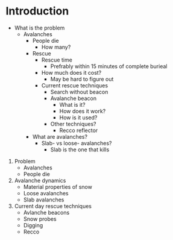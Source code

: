 # Introduction
- What is the problem
    - Avalanches
        - People die
            - How many?
        - Rescue
            - Rescue time
                - Prefrably within 15 minutes of complete burieal
            - How much does it cost? 
                - May be hard to figure out
            - Current rescue techniques
                - Search without beacon
                - Avalanche beacon
                    - What is it?
                    - How does it work?
                    - How is it used?
                - Other techniques?
                    - Recco reflector
        - What are avalanches?
            - Slab- vs loose- avalanches?
                - Slab is the one that kills

1. Problem
    - Avalanches
    - People die
2. Avalanche dynamics
    - Material properties of snow
    - Loose avalanches
    - Slab avalanches
3. Current day rescue techniques
    - Avlanche beacons
    - Snow probes
    - Digging
    - Recco

    
    